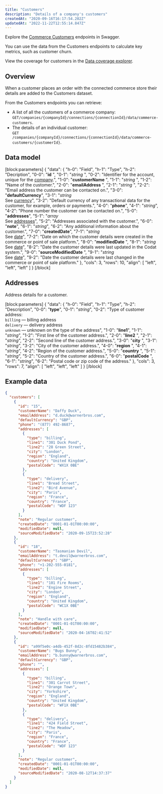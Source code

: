 ```yaml
---
title: "Customers"
description: "Details of a company's customers"
createdAt: "2020-09-16T16:17:54.202Z"
updatedAt: "2022-11-22T12:55:14.847Z"
---
```


Explore the <a className="external" href="https://api.codat.io/swagger/index.html#/CommerceCustomers" target="_blank">Commerce Customers</a> endpoints in Swagger.

You can use the data from the Customers endpoints to calculate key metrics, such as customer churn.

View the coverage for customers in the <a className="external" href="https://knowledge.codat.io/supported-features/commerce?view=tab-by-data-type&dataType=commerce-customers" target="_blank">Data coverage explorer</a>.

## Overview

When a customer places an order with the connected commerce store their details are added to the Customers dataset.

From the Customers endpoints you can retrieve:

- A list of all the customers of a commerce company: `GET/companies/{companyId}/connections/{connectionId}/data/commerce-customers`.
- The details of an individual customer:  
  `GET /companies/{companyId}/connections/{connectionId}/data/commerce-customers/{customerId}`.

## Data model

[block:parameters]
{
"data": {
"h-0": "Field",
"h-1": "Type",
"h-2": "Decription",
"0-0": "**id** ",
"0-1": "_string_ ",
"0-2": "Identifier for the account, unique for the [company](https://docs.codat.io/docs/datamodel-commerce-companyinfo).",
"1-0": "**customerName** ",
"1-1": "_string_ ",
"1-2": "Name of the customer.",
"2-0": "**emailAddress** ",
"2-1": "_string_ ",
"2-2": "Email address the customer can be contacted on.",
"3-0": "**defaultCurrency**",
"3-1": "_string_  
See [currency](https://docs.codat.io/docs/datamodel-shared-currency)",
"3-2": "Default currency of any transactional data for the customer, for example, orders or payments.",
"4-0": "**phone**",
"4-1": "_string_",
"4-2": "Phone number the customer can be contacted on.",
"5-0": "**addresses**",
"5-1": "_array_  
See [addresses](#section-addresses)",
"5-2": "Addresses associated with the customer.",
"6-0": "**note**",
"6-1": "_string_",
"6-2": "Any additional information about the customer.",
"7-0": "**createdDate**",
"7-1": "_string_  
See [date](https://docs.codat.io/docs/datamodel-shared-date)",
"7-2": "Date on which the customer details were created in the commerce or point of sale platform.",
"8-0": "**modifiedDate** ",
"8-1": "_string_  
See [date](https://docs.codat.io/docs/datamodel-shared-date)",
"8-2": "Date the customer details were last updated in the Codat system.",
"9-0": "**sourceModifiedDate** ",
"9-1": "_string_  
See [date](https://docs.codat.io/docs/datamodel-shared-date)",
"9-2": "Date the customer details were last changed in the commerce or point of sale platform."
},
"cols": 3,
"rows": 10,
"align": [
"left",
"left",
"left"
]
}
[/block]

## Addresses

Address details for a customer.

[block:parameters]
{
"data": {
"h-0": "Field",
"h-1": "Type",
"h-2": "Description",
"0-0": "**type**",
"0-1": "_string_",
"0-2": "Type of customer address:  
`billing` — billing address  
`delivery` — delivery address  
`unknown` — unknown on the type of the address",
"1-0": "**line1**",
"1-1": "_string_",
"1-2": "First line of the customer address.",
"2-0": "**line2** ",
"2-1": "_string_",
"2-2": "Second line of the customer address.",
"3-0": "**city** ",
"3-1": "_string_",
"3-2": "City of the customer address.",
"4-0": "**region** ",
"4-1": "_string_",
"4-2": "Region of the customer address.",
"5-0": "**country** ",
"5-1": "_string_",
"5-2": "Country of the customer address.",
"6-0": "**postalCode** ",
"6-1": "_string_",
"6-2": "Postal code or zip code of the address."
},
"cols": 3,
"rows": 7,
"align": [
"left",
"left",
"left"
]
}
[/block]

## Example data

```json
{
  "customers": [
    {
      "id": "15",
      "customerName": "Daffy Duck",
      "emailAddress": "d.duck@warnerbros.com",
      "defaultCurrency": "GBP",
      "phone": "(877) 492-8687",
      "addresses": [
        {
          "type": "billing",
          "line1": "301 Duck Pond",
          "line2": "28 Green Street",
          "city": "London",
          "region": "England",
          "country": "United Kingdom",
          "postalCode": "WX1X 0BE"
        },
        {
          "type": "delivery",
          "line1": "Bread Street",
          "line2": "Bird Avenue",
          "city": "Paris",
          "region": "France",
          "country": "France",
          "postalCode": "WDF 123"
        }
      ],
      "note": "Regular customer",
      "createdDate": "0001-01-01T00:00:00",
      "modifiedDate": null,
      "sourceModifiedDate": "2020-09-15T23:52:28"
    },
    {
      "id": "18",
      "customerName": "Tasmanian Devil",
      "emailAddress": "t.devil@warnerbros.com",
      "defaultCurrency": "GBP",
      "phone": "+1-202-555-0181",
      "addresses": [
        {
          "type": "billing",
          "line1": "101 Fire Rooms",
          "line2": "Engine Street",
          "city": "London",
          "region": "England",
          "country": "United Kingdom",
          "postalCode": "WC1X 0BE"
        }
      ],
      "note": "Handle with care",
      "createdDate": "0001-01-01T00:00:00",
      "modifiedDate": null,
      "sourceModifiedDate": "2020-04-16T02:41:52"
    },
    {
      "id": "a99f5e0c-a4db-452f-8d2c-8fd15482b384",
      "customerName": "Bugs Bunny",
      "emailAddress": "b.bunny@warnerbros.com",
      "defaultCurrency": "GBP",
      "phone": "",
      "addresses": [
        {
          "type": "billing",
          "line1": "301 Carrot Street",
          "line2": "Orange Town",
          "city": "Yorkshire",
          "region": "England",
          "country": "United Kingdom",
          "postalCode": "WF1X 0BE"
        },
        {
          "type": "delivery",
          "line1": "424 Field Street",
          "line2": "The Meadow",
          "city": "Paris",
          "region": "France",
          "country": "France",
          "postalCode": "WDF 123"
        }
      ],
      "note": "Regular customer",
      "createdDate": "0001-01-01T00:00:00",
      "modifiedDate": null,
      "sourceModifiedDate": "2020-08-12T14:37:37"
    }
  ]
}
```
